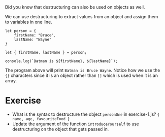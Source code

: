 Did you know that destructuring can also be used on objects as well.

We can use destructuring to extract values from an object and assign them to variables in one line.

```
let person = {
    firstName: "Bruce",
    lastName: "Wayne"
}

let { firstName, lastName } = person;

console.log(`Batman is ${firstName}, ${lastName}`);
```

The program above will print `Batman is Bruce Wayne`. Notice how we use the `{}` characters since it is an object rather than `[]` which is used when it is an array.

# Exercise

- What is the syntax to destructure the object `personOne` in exercise-1.js? ``` { name, age, favouriteFood } ```
- Update the argument of the function `introduceYourself` to use destructuring on the object that gets passed in.
